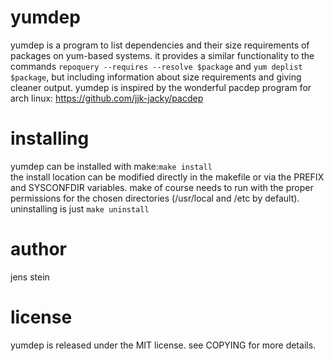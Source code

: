yumdep
======
yumdep is a program to list dependencies and their size requirements of packages on yum-based systems.
it provides a similar functionality to the commands `repoquery --requires --resolve $package` and `yum deplist $package`, but including information about size requirements and giving cleaner output.
yumdep is inspired by the wonderful pacdep program for arch linux: https://github.com/jjk-jacky/pacdep

installing
==========
yumdep can be installed with make:`make install`  
the install location can be modified directly in the makefile or via the PREFIX and SYSCONFDIR variables. make of course needs to run with the proper permissions for the chosen directories (/usr/local and /etc by default).  
uninstalling is just `make uninstall`

author
======
jens stein

license
=======
yumdep is released under the MIT license. see COPYING for more details. 

